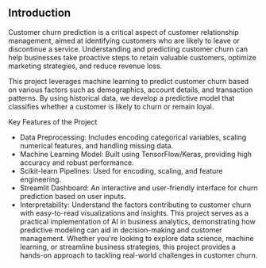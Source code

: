 
## Introduction
Customer churn prediction is a critical aspect of customer relationship management, aimed at identifying customers who are likely to leave or discontinue a service. Understanding and predicting customer churn can help businesses take proactive steps to retain valuable customers, optimize marketing strategies, and reduce revenue loss.

This project leverages machine learning to predict customer churn based on various factors such as demographics, account details, and transaction patterns. By using historical data, we develop a predictive model that classifies whether a customer is likely to churn or remain loyal.

Key Features of the Project
* Data Preprocessing: Includes encoding categorical variables, scaling numerical features, and handling missing data.
* Machine Learning Model: Built using TensorFlow/Keras, providing high accuracy and robust performance.
* Scikit-learn Pipelines: Used for encoding, scaling, and feature engineering.
* Streamlit Dashboard: An interactive and user-friendly interface for churn prediction based on user inputs.
* Interpretability: Understand the factors contributing to customer churn with easy-to-read visualizations and insights.
This project serves as a practical implementation of AI in business analytics, demonstrating how predictive modeling can aid in decision-making and customer management. Whether you're looking to explore data science, machine learning, or streamline business strategies, this project provides a hands-on approach to tackling real-world challenges in customer churn.
